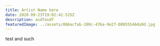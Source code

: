 ```yaml
---
title: Artist Name here
date: 2020-09-23T19:02:42.515Z
description: asdfasdf
featuredImage: ../assets/066acfab-190c-476a-9e27-08955546da9d.jpg
---
```

test and such

